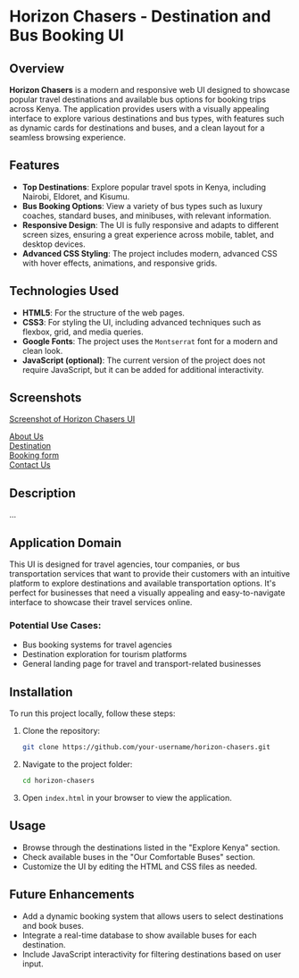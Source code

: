 # Horizon Chasers - Destination and Bus Booking UI

## Overview

**Horizon Chasers** is a modern and responsive web UI designed to showcase popular travel destinations and available bus options for booking trips across Kenya. The application provides users with a visually appealing interface to explore various destinations and bus types, with features such as dynamic cards for destinations and buses, and a clean layout for a seamless browsing experience.

## Features

- **Top Destinations**: Explore popular travel spots in Kenya, including Nairobi, Eldoret, and Kisumu.
- **Bus Booking Options**: View a variety of bus types such as luxury coaches, standard buses, and minibuses, with relevant information.
- **Responsive Design**: The UI is fully responsive and adapts to different screen sizes, ensuring a great experience across mobile, tablet, and desktop devices.
- **Advanced CSS Styling**: The project includes modern, advanced CSS with hover effects, animations, and responsive grids.

## Technologies Used

- **HTML5**: For the structure of the web pages.
- **CSS3**: For styling the UI, including advanced techniques such as flexbox, grid, and media queries.
- **Google Fonts**: The project uses the `Montserrat` font for a modern and clean look.
- **JavaScript (optional)**: The current version of the project does not require JavaScript, but it can be added for additional interactivity.
  
## Screenshots

[Screenshot of Horizon Chasers UI](./output_screenshot.png)


[About Us](./Screenshot1.png)  
[Destination](./Screenshot2.png)  
[Booking form](./Screenshot3.png)  
[Contact Us](./Screenshot4.png)  

## Description
...


## Application Domain

This UI is designed for travel agencies, tour companies, or bus transportation services that want to provide their customers with an intuitive platform to explore destinations and available transportation options. It's perfect for businesses that need a visually appealing and easy-to-navigate interface to showcase their travel services online.

### Potential Use Cases:
- Bus booking systems for travel agencies
- Destination exploration for tourism platforms
- General landing page for travel and transport-related businesses

## Installation

To run this project locally, follow these steps:

1. Clone the repository:
    ```bash
    git clone https://github.com/your-username/horizon-chasers.git
    ```
2. Navigate to the project folder:
    ```bash
    cd horizon-chasers
    ```
3. Open `index.html` in your browser to view the application.

## Usage

- Browse through the destinations listed in the "Explore Kenya" section.
- Check available buses in the "Our Comfortable Buses" section.
- Customize the UI by editing the HTML and CSS files as needed.

## Future Enhancements

- Add a dynamic booking system that allows users to select destinations and book buses.
- Integrate a real-time database to show available buses for each destination.
- Include JavaScript interactivity for filtering destinations based on user input.
